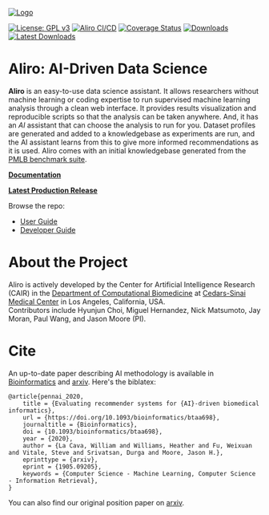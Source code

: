 <!-- [![Logo](./docs/source/_static/logo_blank_small.png)]() -->

[![Logo](https://media.githubusercontent.com/media/EpistasisLab/Aliro/master/docs/source/_static/aliro_brain_logo.png)]()

[![License: GPL v3](https://img.shields.io/badge/License-GPL%20v3-blue.svg)](https://github.com/EpistasisLab/Aliro/blob/master/LICENSE)
[![Aliro CI/CD](https://github.com/EpistasisLab/Aliro/actions/workflows/aliro_tests.yml/badge.svg)](https://github.com/EpistasisLab/Aliro/actions/workflows/aliro_tests.yml)
[![Coverage Status](https://coveralls.io/repos/github/EpistasisLab/Aliro/badge.svg)](https://coveralls.io/github/EpistasisLab/Aliro)
[![Downloads](https://img.shields.io/github/downloads/EpistasisLab/Aliro/total)](https://github.com/EpistasisLab/Aliro/releases)
[![Latest Downloads](https://img.shields.io/github/downloads/EpistasisLab/Aliro/latest/total?sort=semver)](https://github.com/EpistasisLab/Aliro/releases)

# Aliro: AI-Driven Data Science

**Aliro** is an easy-to-use data science assistant.
It allows researchers without machine learning or coding expertise to run supervised machine learning analysis through a clean web interface.
It provides results visualization and reproducible scripts so that the analysis can be taken anywhere.
And, it has an _AI_ assistant that can choose the analysis to run for you. Dataset profiles are generated and added to a knowledgebase as experiments are run, and the AI assistant learns from this to give more informed recommendations as it is used. Aliro comes with an initial knowledgebase generated from the [PMLB benchmark suite](https://github.com/EpistasisLab/penn-ml-benchmarks).

[**Documentation**](https://epistasislab.github.io/Aliro/)

[**Latest Production Release**](https://github.com/EpistasisLab/Aliro/releases/latest)

Browse the repo:

- [User Guide](./docs/guides/userGuide.md)
- [Developer Guide](./docs/guides/developerGuide.md)

# About the Project

Aliro is actively developed by the Center for Artificial Intelligence Research (CAIR) in the [Department of Computational Biomedicine](https://www.cedars-sinai.edu/research/departments-institutes/computational-biomedicine.html) at [Cedars-Sinai Medical Center](https://www.cedars-sinai.org/) in Los Angeles, California, USA.  
Contributors include Hyunjun Choi, Miguel Hernandez, Nick Matsumoto, Jay Moran, Paul Wang, and Jason Moore (PI).

# Cite

An up-to-date paper describing AI methodology is available in [Bioinformatics](https://doi.org/10.1093/bioinformatics/btaa698) and [arxiv](http://arxiv.org/abs/1905.09205).
Here's the biblatex:

```
@article{pennai_2020,
	title = {Evaluating recommender systems for {AI}-driven biomedical informatics},
	url = {https://doi.org/10.1093/bioinformatics/btaa698},
	journaltitle = {Bioinformatics},
	doi = {10.1093/bioinformatics/btaa698},
	year = {2020},
	author = {La Cava, William and Williams, Heather and Fu, Weixuan and Vitale, Steve and Srivatsan, Durga and Moore, Jason H.},
	eprinttype = {arxiv},
	eprint = {1905.09205},
	keywords = {Computer Science - Machine Learning, Computer Science - Information Retrieval},
}
```

You can also find our original position paper on [arxiv](https://arxiv.org/abs/1705.00594).
